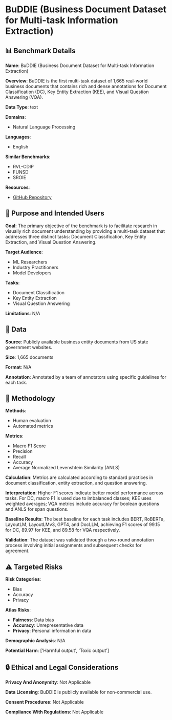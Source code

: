 # BuDDIE (Business Document Dataset for Multi-task Information Extraction)

## 📊 Benchmark Details

**Name**: BuDDIE (Business Document Dataset for Multi-task Information Extraction)

**Overview**: BuDDIE is the first multi-task dataset of 1,665 real-world business documents that contains rich and dense annotations for Document Classification (DC), Key Entity Extraction (KEE), and Visual Question Answering (VQA).

**Data Type**: text

**Domains**:
- Natural Language Processing

**Languages**:
- English

**Similar Benchmarks**:
- RVL-CDIP
- FUNSD
- SROIE

**Resources**:
- [GitHub Repository](https://github.com/jpmchase/BuDDIE)

## 🎯 Purpose and Intended Users

**Goal**: The primary objective of the benchmark is to facilitate research in visually rich document understanding by providing a multi-task dataset that addresses three distinct tasks: Document Classification, Key Entity Extraction, and Visual Question Answering.

**Target Audience**:
- ML Researchers
- Industry Practitioners
- Model Developers

**Tasks**:
- Document Classification
- Key Entity Extraction
- Visual Question Answering

**Limitations**: N/A

## 💾 Data

**Source**: Publicly available business entity documents from US state government websites.

**Size**: 1,665 documents

**Format**: N/A

**Annotation**: Annotated by a team of annotators using specific guidelines for each task.

## 🔬 Methodology

**Methods**:
- Human evaluation
- Automated metrics

**Metrics**:
- Macro F1 Score
- Precision
- Recall
- Accuracy
- Average Normalized Levenshtein Similarity (ANLS)

**Calculation**: Metrics are calculated according to standard practices in document classification, entity extraction, and question answering.

**Interpretation**: Higher F1 scores indicate better model performance across tasks. For DC, macro F1 is used due to imbalanced classes; KEE uses weighted averages; VQA metrics include accuracy for boolean questions and ANLS for span questions.

**Baseline Results**: The best baseline for each task includes BERT, RoBERTa, LayoutLM, LayoutLMv3, GPT4, and DocLLM, achieving F1 scores of 99.15 for DC, 89.97 for KEE, and 89.58 for VQA respectively.

**Validation**: The dataset was validated through a two-round annotation process involving initial assignments and subsequent checks for agreement.

## ⚠️ Targeted Risks

**Risk Categories**:
- Bias
- Accuracy
- Privacy

**Atlas Risks**:
- **Fairness**: Data bias
- **Accuracy**: Unrepresentative data
- **Privacy**: Personal information in data

**Demographic Analysis**: N/A

**Potential Harm**: ['Harmful output', 'Toxic output']

## 🔒 Ethical and Legal Considerations

**Privacy And Anonymity**: Not Applicable

**Data Licensing**: BuDDIE is publicly available for non-commercial use.

**Consent Procedures**: Not Applicable

**Compliance With Regulations**: Not Applicable
